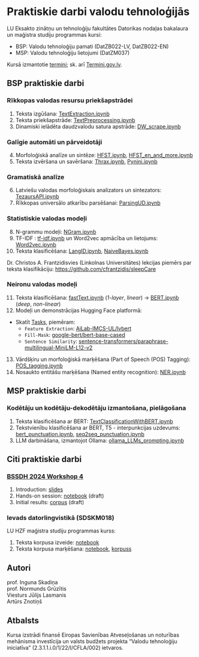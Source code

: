 # Praktiskie darbi valodu tehnoloģijās

LU Eksakto zinātņu un tehnoloģiju fakultātes Datorikas nodaļas bakalaura un maģistra studiju programmas kursi:

* BSP: Valodu tehnoloģiju pamati (DatZB022-LV, DatZB022-EN)
* MSP: Valodu tehnoloģiju lietojumi (DatZM037)

Kursā izmantotie [termini](VTI_termini.pdf); sk. arī [Termini.gov.lv](https://termini.gov.lv).

## BSP praktiskie darbi

### Rīkkopas valodas resursu priekšapstrādei

1. Teksta izgūšana: [TextExtraction.ipynb](notebooks/TextExtraction.ipynb)
2. Teksta priekšapstrāde: [TextPreprocessing.ipynb](notebooks/TextPreprocessing.ipynb)
3. Dinamiski ielādēta daudzvalodu satura apstrāde: [DW_scrape.ipynb](notebooks/DW_scrape.ipynb)

### Galīgie automāti un pārveidotāji

4. Morfoloģiskā analīze un sintēze: [HFST.ipynb](notebooks/HFST.ipynb), [HFST_en_and_more.ipynb](notebooks/HFST_en_and_more.ipynb)
5. Teksta izvēršana un savēršana: [Thrax.ipynb](notebooks/Thrax.ipynb), [Pynini.ipynb](notebooks/Pynini.ipynb)

### Gramatiskā analīze

6. Latviešu valodas morfoloģiskais analizators un sintezators: [TezaursAPI.ipynb](notebooks/TezaursAPI.ipynb)
7. Rīkkopas universālo atkarību parsēšanai: [ParsingUD.ipynb](notebooks/ParsingUD.ipynb)

### Statistiskie valodas modeļi

8. N-grammu modeļi: [NGram.ipynb](notebooks/NGram.ipynb)
9. TF-IDF : [tf-idf.ipynb](notebooks/tf_idf.ipynb) un Word2vec apmācība un lietojums: [Word2vec.ipynb](notebooks/Word2vec.ipynb)
10. Teksta klasificēšana: [LangID.ipynb](notebooks/LangID.ipynb), [NaiveBayes.ipynb](notebooks/NaiveBayes.ipynb)

Dr. Christos A. Frantzidisvies (Linkolnas Universitātes) lekcijas piemērs par teksta klasifikāciju: https://github.com/cfrantzidis/sleepCare

### Neironu valodas modeļi

11. Teksta klasificēšana: [fastText.ipynb](notebooks/fastText.ipynb) (*1-layer*, *linear*) &rarr; [BERT.ipynb](notebooks/BERT.ipynb) (*deep*, *non-linear*)
12. Modeļi un demonstrācijas Hugging Face platformā:
- Skatīt [Tasks](https://huggingface.co/tasks), piemēram:
  - `Feature Extraction`: [AiLab-IMCS-UL/lvbert](https://huggingface.co/AiLab-IMCS-UL/lvbert)
  - `Fill-Mask`: [google-bert/bert-base-cased](https://huggingface.co/google-bert/bert-base-cased)
  - `Sentence Similarity`: [sentence-transformers/paraphrase-multilingual-MiniLM-L12-v2](https://huggingface.co/sentence-transformers/paraphrase-multilingual-MiniLM-L12-v2)
13. Vārdšķiru un morfoloģiskā marķēšana (Part of Speech (POS) Tagging): [POS_tagging.ipynb](notebooks/POS_tagging.ipynb)
14. Nosaukto entitāšu marķēšana (Named entity recognition): [NER.ipynb](notebooks/NER.ipynb)

## MSP praktiskie darbi

### Kodētāju un kodētāju-dekodētāju izmantošana, pielāgošana

1. Teksta klasificēšana ar BERT: [TextClassificationWithBERT.ipynb](notebooks/MSP/TextClassificationWithBERT.ipynb)
2. Tekstvienību klasificēšana ar BERT, T5 - interpunkcijas uzdevums: [bert_punctuation.ipynb](notebooks/MSP/bert_punctuation.ipynb), [seq2seq_punctuation.ipynb](notebooks/MSP/seq2seq_punctuation.ipynb)
3. LLM darbināšana, izmantojot Ollama: [ollama_LLMs_prompting.ipynb](notebooks/MSP/ollama_LLMs_prompting.ipynb)

## Citi praktiskie darbi

### [BSSDH 2024 Workshop 4](https://www.digitalhumanities.lv/bssdh/2024/lectures-and-workshops/)

1. Introduction: [slides](notebooks/resources/BSSDH2024/Intro.pdf)
2. Hands-on session: [notebook](notebooks/BSSDH2024.ipynb) (draft)
3. Initial results: [corpus](https://sandbox.nosketch.korpuss.lv/#dashboard?corpname=BSSDH2024) (draft)

### Ievads datorlingvistikā (SDSKM018)

LU HZF maģistra studiju programmas kurss:

1. Teksta korpusa izveide: [notebook](notebooks/CrawlingSimple.ipynb)
2. Teksta korpusa marķēšana: [notebook](notebooks/NLPPipeSimple.ipynb), [korpuss](notebooks/resources/velnini.txt)

## Autori

prof. Inguna Skadiņa\
prof. Normunds Grūzītis\
Viesturs Jūlijs Lasmanis\
Artūrs Znotiņš

## Atbalsts

Kursa izstrādi finansē Eiropas Savienības Atveseļošanas un noturības mehānisma investīcija un valsts budžets projekta “Valodu tehnoloģiju iniciatīva” (2.3.1.1.i.0/1/22/I/CFLA/002) ietvaros.
